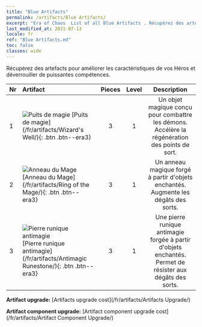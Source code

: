 ```yaml
---
title: "Blue Artifacts"
permalink: /artifacts/Blue Artifacts/
excerpt: "Era of Chaos  List of all Blue Artifacts . Récupérez des artefacts pour améliorer les caractéristiques de vos Héros et déverrouiller de puissantes compétences."
last_modified_at: 2021-07-13
locale: fr
ref: "Blue Artifacts.md"
toc: false
classes: wide
---
```


  Récupérez des artefacts pour améliorer les caractéristiques de vos Héros et déverrouiller de puissantes compétences.

  |  Nr  |    Artifact    | Pieces |  Level | Description   |
  |:-----|:---------------|:------:|:------:|:--------------:|
  | 1   | ![Puits de magie](/images/t/icon_artifact_21.png) [Puits de magie](/fr/artifacts/Wizard's Well/){: .btn .btn--era3} | 3 | 1 | Un objet magique conçu pour combattre les démons. Accélère la régénération des points de sort. |
  | 2   | ![Anneau du Mage](/images/t/icon_artifact_22.png) [Anneau du Mage](/fr/artifacts/Ring of the Mage/){: .btn .btn--era3} | 3 | 1 | Un anneau magique forgé à partir d'objets enchantés. Augmente les dégâts des sorts. |
  | 3   | ![Pierre runique antimagie](/images/t/icon_artifact_23.png) [Pierre runique antimagie](/fr/artifacts/Antimagic Runestone/){: .btn .btn--era3} | 3 | 1 | Une pierre runique antimagie forgée à partir d'objets enchantés. Permet de résister aux dégâts des sorts. |


  **Artifact upgrade:** [Artifacts upgrade cost](/fr/artifacts/Artifacts Upgrade/)

 **Artifact component upgrade:** [Artifact component upgrade cost](/fr/artifacts/Artifact Component Upgrade/)

